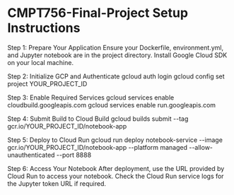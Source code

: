 # CMPT756-Final-Project Setup Instructions

Step 1: Prepare Your Application
Ensure your Dockerfile, environment.yml, and Jupyter notebook are in the project directory.
Install Google Cloud SDK on your local machine.

Step 2: Initialize GCP and Authenticate
gcloud auth login
gcloud config set project YOUR_PROJECT_ID

Step 3: Enable Required Services
gcloud services enable cloudbuild.googleapis.com
gcloud services enable run.googleapis.com

Step 4: Submit Build to Cloud Build
gcloud builds submit --tag gcr.io/YOUR_PROJECT_ID/notebook-app

Step 5: Deploy to Cloud Run
gcloud run deploy notebook-service --image gcr.io/YOUR_PROJECT_ID/notebook-app --platform managed --allow-unauthenticated --port 8888

Step 6: Access Your Notebook
After deployment, use the URL provided by Cloud Run to access your notebook.
Check the Cloud Run service logs for the Jupyter token URL if required.
